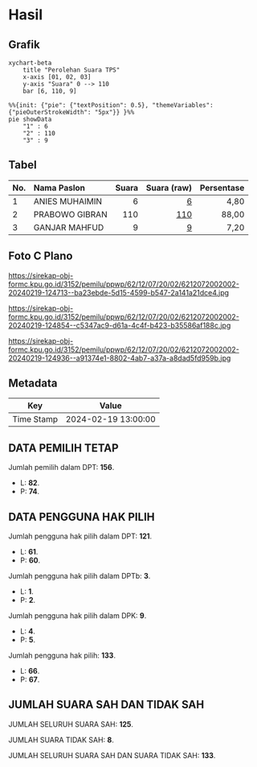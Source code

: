 # Hasil

## Grafik

```mermaid
xychart-beta
    title "Perolehan Suara TPS"
    x-axis [01, 02, 03]
    y-axis "Suara" 0 --> 110
    bar [6, 110, 9]
```

```mermaid
%%{init: {"pie": {"textPosition": 0.5}, "themeVariables": {"pieOuterStrokeWidth": "5px"}} }%%
pie showData
    "1" : 6
    "2" : 110
    "3" : 9
```

## Tabel

| No. | Nama Paslon    | Suara | Suara (raw) | Persentase |
|:--- |:-------------- | -----:| -----------:| ----------:|
| 1   | ANIES MUHAIMIN | 6     | [6][p-1]    | 4,80       |
| 2   | PRABOWO GIBRAN | 110   | [110][p-2]  | 88,00      |
| 3   | GANJAR MAHFUD  | 9     | [9][p-3]    | 7,20       |


[p-1]: https://github.com/gigit-pemilu/pemilu-2024-62-kalimantan-tengah/blob/main/pilpres/hitung-suara/sub/62-kalimantan-tengah/sub/12-murung-raya/sub/07-tanah-siang-selatan/sub/2002-olung-muro/sub/002-tps/sub/paslon-1.txt
[p-2]: https://github.com/gigit-pemilu/pemilu-2024-62-kalimantan-tengah/blob/main/pilpres/hitung-suara/sub/62-kalimantan-tengah/sub/12-murung-raya/sub/07-tanah-siang-selatan/sub/2002-olung-muro/sub/002-tps/sub/paslon-2.txt
[p-3]: https://github.com/gigit-pemilu/pemilu-2024-62-kalimantan-tengah/blob/main/pilpres/hitung-suara/sub/62-kalimantan-tengah/sub/12-murung-raya/sub/07-tanah-siang-selatan/sub/2002-olung-muro/sub/002-tps/sub/paslon-3.txt

## Foto C Plano

https://sirekap-obj-formc.kpu.go.id/3152/pemilu/ppwp/62/12/07/20/02/6212072002002-20240219-124713--ba23ebde-5d15-4599-b547-2a141a21dce4.jpg

https://sirekap-obj-formc.kpu.go.id/3152/pemilu/ppwp/62/12/07/20/02/6212072002002-20240219-124854--c5347ac9-d61a-4c4f-b423-b35586af188c.jpg

https://sirekap-obj-formc.kpu.go.id/3152/pemilu/ppwp/62/12/07/20/02/6212072002002-20240219-124936--a91374e1-8802-4ab7-a37a-a8dad5fd959b.jpg


## Metadata

| Key        | Value               |
| ---------- | ------------------- |
| Time Stamp | 2024-02-19 13:00:00 |


## DATA PEMILIH TETAP

Jumlah pemilih dalam DPT: **156**.
 * L: **82**.
 * P: **74**.

## DATA PENGGUNA HAK PILIH

Jumlah pengguna hak pilih dalam DPT: **121**.
 * L: **61**.
 * P: **60**.

Jumlah pengguna hak pilih dalam DPTb: **3**.
 * L: **1**.
 * P: **2**.

Jumlah pengguna hak pilih dalam DPK: **9**.
 * L: **4**.
 * P: **5**.

Jumlah pengguna hak pilih: **133**.
 * L: **66**.
 * P: **67**.

## JUMLAH SUARA SAH DAN TIDAK SAH

JUMLAH SELURUH SUARA SAH: **125**.

JUMLAH SUARA TIDAK SAH: **8**.

JUMLAH SELURUH SUARA SAH DAN SUARA TIDAK SAH: **133**.


